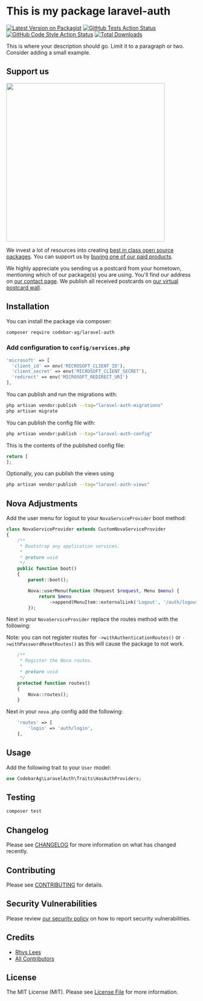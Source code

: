# This is my package laravel-auth

[![Latest Version on Packagist](https://img.shields.io/packagist/v/codebar-ag/laravel-auth.svg?style=flat-square)](https://packagist.org/packages/codebar-ag/laravel-auth)
[![GitHub Tests Action Status](https://img.shields.io/github/actions/workflow/status/codebar-ag/laravel-auth/run-tests.yml?branch=main&label=tests&style=flat-square)](https://github.com/codebar-ag/laravel-auth/actions?query=workflow%3Arun-tests+branch%3Amain)
[![GitHub Code Style Action Status](https://img.shields.io/github/actions/workflow/status/codebar-ag/laravel-auth/fix-php-code-style-issues.yml?branch=main&label=code%20style&style=flat-square)](https://github.com/codebar-ag/laravel-auth/actions?query=workflow%3A"Fix+PHP+code+style+issues"+branch%3Amain)
[![Total Downloads](https://img.shields.io/packagist/dt/codebar-ag/laravel-auth.svg?style=flat-square)](https://packagist.org/packages/codebar-ag/laravel-auth)

This is where your description should go. Limit it to a paragraph or two. Consider adding a small example.

## Support us

[<img src="https://github-ads.s3.eu-central-1.amazonaws.com/laravel-auth.jpg?t=1" width="419px" />](https://spatie.be/github-ad-click/laravel-auth)

We invest a lot of resources into creating [best in class open source packages](https://spatie.be/open-source). You can support us by [buying one of our paid products](https://spatie.be/open-source/support-us).

We highly appreciate you sending us a postcard from your hometown, mentioning which of our package(s) you are using. You'll find our address on [our contact page](https://spatie.be/about-us). We publish all received postcards on [our virtual postcard wall](https://spatie.be/open-source/postcards).

## Installation

You can install the package via composer:

```bash
composer require codebar-ag/laravel-auth
```

### Add configuration to `config/services.php`

```php
'microsoft' => [    
  'client_id' => env('MICROSOFT_CLIENT_ID'),  
  'client_secret' => env('MICROSOFT_CLIENT_SECRET'),  
  'redirect' => env('MICROSOFT_REDIRECT_URI') 
],
```

You can publish and run the migrations with:

```bash
php artisan vendor:publish --tag="laravel-auth-migrations"
php artisan migrate
```

You can publish the config file with:

```bash
php artisan vendor:publish --tag="laravel-auth-config"
```

This is the contents of the published config file:

```php
return [
];
```

Optionally, you can publish the views using

```bash
php artisan vendor:publish --tag="laravel-auth-views"
```

## Nova Adjustments
Add the user menu for logout to your `NovaServiceProvider` boot method:
```php
class NovaServiceProvider extends CustomNovaServiceProvider
{
    /**
     * Bootstrap any application services.
     *
     * @return void
     */
    public function boot()
    {
        parent::boot();

        Nova::userMenu(function (Request $request, Menu $menu) {
            return $menu
                ->append(MenuItem::externalLink('Logout', '/auth/logout'));
        });
```

Next in your `NovaServiceProvider` replace the routes method with the following:

Note: you can not register routes for `->withAuthenticationRoutes()` or `->withPasswordResetRoutes()` as this will cause the package to not work.

```php
    /**
     * Register the Nova routes.
     *
     * @return void
     */
    protected function routes()
    {
        Nova::routes();
    }
```

Next in your `nova.php` config add the following:

```php
    'routes' => [
        'login' => 'auth/login',
    ],
```

## Usage

Add the following trait to your `User` model:

```php
use CodebarAg\LaravelAuth\Traits\HasAuthProviders;
```

## Testing

```bash
composer test
```

## Changelog

Please see [CHANGELOG](CHANGELOG.md) for more information on what has changed recently.

## Contributing

Please see [CONTRIBUTING](CONTRIBUTING.md) for details.

## Security Vulnerabilities

Please review [our security policy](../../security/policy) on how to report security vulnerabilities.

## Credits

- [Rhys Lees](https://github.com/codebar-ag)
- [All Contributors](../../contributors)

## License

The MIT License (MIT). Please see [License File](LICENSE.md) for more information.
